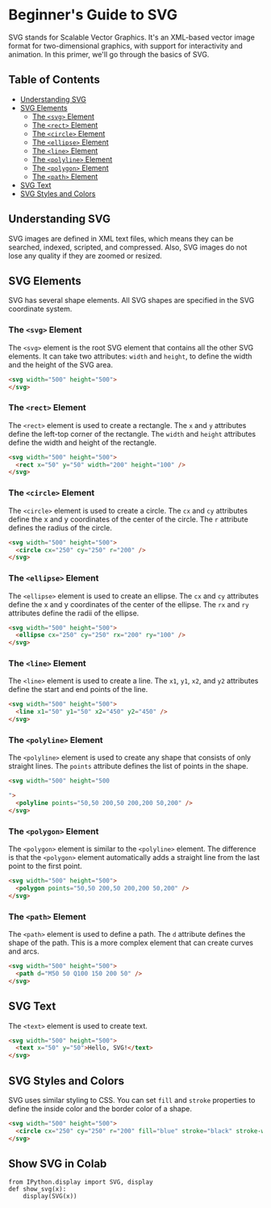 # Beginner's Guide to SVG

SVG stands for Scalable Vector Graphics. It's an XML-based vector image format for two-dimensional graphics, with support for interactivity and animation. In this primer, we'll go through the basics of SVG.

## Table of Contents
- [Understanding SVG](#understanding-svg)
- [SVG Elements](#svg-elements)
  - [The `<svg>` Element](#the-svg-element)
  - [The `<rect>` Element](#the-rect-element)
  - [The `<circle>` Element](#the-circle-element)
  - [The `<ellipse>` Element](#the-ellipse-element)
  - [The `<line>` Element](#the-line-element)
  - [The `<polyline>` Element](#the-polyline-element)
  - [The `<polygon>` Element](#the-polygon-element)
  - [The `<path>` Element](#the-path-element)
- [SVG Text](#svg-text)
- [SVG Styles and Colors](#svg-styles-and-colors)

## Understanding SVG

SVG images are defined in XML text files, which means they can be searched, indexed, scripted, and compressed. Also, SVG images do not lose any quality if they are zoomed or resized.

## SVG Elements

SVG has several shape elements. All SVG shapes are specified in the SVG coordinate system.

### The `<svg>` Element

The `<svg>` element is the root SVG element that contains all the other SVG elements. It can take two attributes: `width` and `height`, to define the width and the height of the SVG area.

```html
<svg width="500" height="500">
</svg>
```

### The `<rect>` Element

The `<rect>` element is used to create a rectangle. The `x` and `y` attributes define the left-top corner of the rectangle. The `width` and `height` attributes define the width and height of the rectangle.

```html
<svg width="500" height="500">
  <rect x="50" y="50" width="200" height="100" />
</svg>
```

### The `<circle>` Element

The `<circle>` element is used to create a circle. The `cx` and `cy` attributes define the x and y coordinates of the center of the circle. The `r` attribute defines the radius of the circle.

```html
<svg width="500" height="500">
  <circle cx="250" cy="250" r="200" />
</svg>
```

### The `<ellipse>` Element

The `<ellipse>` element is used to create an ellipse. The `cx` and `cy` attributes define the x and y coordinates of the center of the ellipse. The `rx` and `ry` attributes define the radii of the ellipse.

```html
<svg width="500" height="500">
  <ellipse cx="250" cy="250" rx="200" ry="100" />
</svg>
```

### The `<line>` Element

The `<line>` element is used to create a line. The `x1`, `y1`, `x2`, and `y2` attributes define the start and end points of the line.

```html
<svg width="500" height="500">
  <line x1="50" y1="50" x2="450" y2="450" />
</svg>
```

### The `<polyline>` Element

The `<polyline>` element is used to create any shape that consists of only straight lines. The `points` attribute defines the list of points in the shape.

```html
<svg width="500" height="500

">
  <polyline points="50,50 200,50 200,200 50,200" />
</svg>
```

### The `<polygon>` Element

The `<polygon>` element is similar to the `<polyline>` element. The difference is that the `<polygon>` element automatically adds a straight line from the last point to the first point.

```html
<svg width="500" height="500">
  <polygon points="50,50 200,50 200,200 50,200" />
</svg>
```

### The `<path>` Element

The `<path>` element is used to define a path. The `d` attribute defines the shape of the path. This is a more complex element that can create curves and arcs.

```html
<svg width="500" height="500">
  <path d="M50 50 Q100 150 200 50" />
</svg>
```

## SVG Text

The `<text>` element is used to create text.

```html
<svg width="500" height="500">
  <text x="50" y="50">Hello, SVG!</text>
</svg>
```

## SVG Styles and Colors

SVG uses similar styling to CSS. You can set `fill` and `stroke` properties to define the inside color and the border color of a shape.

```html
<svg width="500" height="500">
  <circle cx="250" cy="250" r="200" fill="blue" stroke="black" stroke-width="3" />
</svg>
```

## Show SVG in Colab
```
from IPython.display import SVG, display
def show_svg(x):
    display(SVG(x))
```

